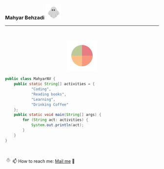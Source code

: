 ### Mahyar Behzadi <img src="https://github.com/MahyarNV/MahyarNV/blob/main/media/weeeed1479.gif" height="50px" width="50px">

<hr>
<div align="center">
  <a href="https://discord.com/invite/aHXATxBuAh"><img src='https://img.shields.io/badge/Discord-333?logo=discord' alt='' /></a>
  <a href="https://open.spotify.com/user/4dacsxdn159mkuupzcpji5h8a?si=48c2b86c310844fd"><img src='https://img.shields.io/badge/Spotify-333?logo=spotify' alt='' /></a>
  <a href="https://twitter.com/CautiousNV"><img src='https://img.shields.io/badge/Twitter-333?logo=twitter' alt='' /></a>
  <a href="https://www.sololearn.com/profile/21493828"><img src='https://img.shields.io/badge/Sololearn-333?logo=sololearn' alt='' /></a>
</div>
<br>

<div align="center">
  <img src="https://github.com/MahyarNV/MahyarNV/blob/main/media/weeeed200px.gif" height="100px" width="100px">
</div>

```java
public class MahyarNV {
    public static String[] activities = {
            "Coding",
            "Reading books",
            "Learning",
            "Drinking Coffee"
    };
    public static void main(String[] args) {
        for (String act: activities) {
            System.out.println(act);
        }
    }
}
```

<br>

<img src="https://github.com/MahyarNV/MahyarNV/blob/main/media/weeeed1479.gif" height="20px" width="20px"> 📫 How to reach me: <a href="mailto:mahyarbhz@gmail.com">Mail me</a> 📨
